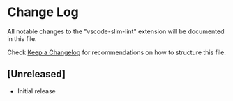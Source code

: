 # Change Log

All notable changes to the "vscode-slim-lint" extension will be documented in this file.

Check [Keep a Changelog](http://keepachangelog.com/) for recommendations on how to structure this file.

## [Unreleased]

- Initial release
